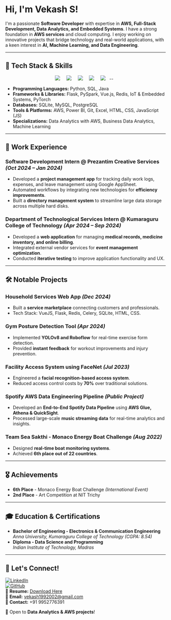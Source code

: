 # Hi, I'm Vekash S!

I'm a passionate **Software Developer** with expertise in **AWS, Full-Stack Development, Data Analytics, and Embedded Systems**. I have a strong foundation in **AWS services** and cloud computing. I enjoy working on innovative projects that bridge technology and real-world applications, with a keen interest in **AI, Machine Learning, and Data Engineering**.

---

## 🔧 Tech Stack & Skills

<p align="center">
  <a href="#"><img src="https://img.shields.io/badge/Python-3776AB?logo=python&logoColor=fff"/></a> &nbsp;   &nbsp;
  <a href="#"><img src="https://img.shields.io/badge/AWS-%23FF9900.svg?logo=amazon-web-services&logoColor=white"/></a> &nbsp;   &nbsp;
  <a href="#"><img src="https://img.shields.io/badge/MySQL-4479A1?logo=mysql&logoColor=fff"/></a> &nbsp;   &nbsp;
  <a href="#"><img src="https://img.shields.io/badge/Power%20BI-F2C811?style=flat&logo=power-bi&logoColor=white"/></a> &nbsp;   &nbsp;
  <a href="#"><img src="https://img.shields.io/badge/Vue.js-4FC08D?logo=vuedotjs&logoColor=fff"/></a> &nbsp; -- &nbsp;
</p>



- **Programming Languages:** Python, SQL, Java  
- **Frameworks & Libraries:** Flask, PySpark, Vue.js, Redis, IoT & Embedded Systems, PyTorch  
- **Databases:** SQLite, MySQL, PostgreSQL  
- **Tools & Platforms:** AWS, Power BI, Git, Excel, HTML, CSS, JavaScript (JS)  
- **Specializations:** Data Analytics with AWS, Business Data Analytics, Machine Learning  

---

## 💼 Work Experience

### **Software Development Intern** @ Prezantim Creative Services *(Oct 2024 – Jan 2024)*
- Developed a **project management app** for tracking daily work logs, expenses, and leave management using Google AppSheet.
- Automated workflows by integrating new technologies for **efficiency improvements**.
- Built a **directory management system** to streamline large data storage across multiple hard disks.

### **Department of Technological Services Intern** @ Kumaraguru College of Technology *(Apr 2024 – Sep 2024)*
- Developed a **web application** for managing **medical records, medicine inventory, and online billing**.
- Integrated external vendor services for **event management optimization**.
- Conducted **iterative testing** to improve application functionality and UX.

---

## 🛠️ Notable Projects

### **Household Services Web App** *(Dec 2024)*
- Built a **service marketplace** connecting customers and professionals.
- Tech Stack: VueJS, Flask, Redis, Celery, SQLite, HTML, CSS.

### **Gym Posture Detection Tool** *(Apr 2024)*
- Implemented **YOLOv8 and Roboflow** for real-time exercise form detection.
- Provided **instant feedback** for workout improvements and injury prevention.

### **Facility Access System using FaceNet** *(Jul 2023)*
- Engineered a **facial recognition-based access system**.
- Reduced access control costs by **70%** over traditional solutions.

### **Spotify AWS Data Engineering Pipeline** *(Public Project)*
- Developed an **End-to-End Spotify Data Pipeline** using **AWS Glue, Athena & QuickSight**.
- Processed large-scale **music streaming data** for real-time analytics and insights.

### **Team Sea Sakthi - Monaco Energy Boat Challenge** *(Aug 2022)*
- Designed **real-time boat monitoring systems**.
- Achieved **6th place out of 22 countries**.

---

## 🎖️ Achievements

- **6th Place** - Monaco Energy Boat Challenge *(International Event)*
- **2nd Place** - Art Competition at NIT Trichy

---

## 🎓 Education & Certifications

- **Bachelor of Engineering - Electronics & Communication Engineering**  
  *Anna University, Kumaraguru College of Technology (CGPA: 8.54)*
- **Diploma - Data Science and Programming**  
  *Indian Institute of Technology, Madras*

---

## 💬 Let's Connect!

[![LinkedIn](https://custom-icon-badges.demolab.com/badge/LinkedIn-0A66C2?logo=linkedin-white&logoColor=fff)](https://www.linkedin.com/in/vekash-s-148068162/)  
[![GitHub](https://img.shields.io/badge/GitHub-%23121011.svg?logo=github&logoColor=white)](https://github.com/vek199)  
📄 **Resume:** [Download Here](./Vekash_S_Resume.pdf)  
📧 **Email:** vekash1992002@gmail.com  
📱 **Contact:** +91 9952776391

🔹 Open to **Data Analytics & AWS projects**!

